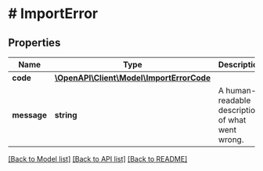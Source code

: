 # # ImportError

## Properties

Name | Type | Description | Notes
------------ | ------------- | ------------- | -------------
**code** | [**\OpenAPI\Client\Model\ImportErrorCode**](ImportErrorCode.md) |  |
**message** | **string** | A human-readable description of what went wrong. |

[[Back to Model list]](../../README.md#models) [[Back to API list]](../../README.md#endpoints) [[Back to README]](../../README.md)
